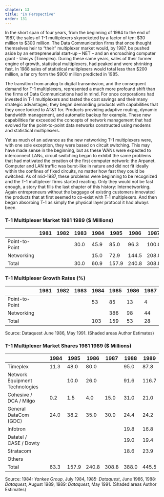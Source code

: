 ```yaml
---
chapter: 13
title: "In Perspective"
order: 131
---
```


In the short span of four years, from the beginning of 1984 to the end of 1987, the sales of T-1 multiplexers skyrocketed by a factor of ten: $30 million to $300 million. The Data Communication firms that once thought themselves heir to “their” multiplexer market would, by 1987, be pushed aside by an entrepreneurial start-up – NET – and an encroaching computer giant - Unisys (Timeplex). During these same years, sales of their former engine of growth, statistical multiplexers, had peaked and were shrinking fast. In 1988 sales of statistical multiplexers would total less than $200 million, a far cry form the $900 million predicted in 1985.

The transition from analog to digital transmission, and the consequent demand for T-1 multiplexers, represented a much more profound shift than the firms of Data Communications had in mind. For once corporations had invested in T-1 multiplexers and tasted the cost savings and their many strategic advantages; they began demanding products with capabilities that they once looked to AT&T for. Products providing adaptive routing, dynamic bandwidth management, and automatic backup for example. These new capabilities far exceeded the concepts of network management that had evolved for the point-to-point data networks constructed using modems and statistical multiplexers.

Yet as much of an advance as the new networking T-1 multiplexers were, with one sole exception, they were based on circuit switching. This may have made sense in the beginning, but as these WANs were expected to interconnect LANs, circuit switching began to exhibit the same problems that had motivated the creation of the first computer network: the Arpanet. Computer and LAN traffic was burst-like in nature and did not fit ideally within the confines of fixed circuits, no matter how fast they could be switched. As of mid-1987, these problems were beginning to be recognized and the T-1 multiplexer firms started reacting. Only they would not be fast enough, a story that fills the last chapter of this history: Internetworking. Again entrepreneurs without the baggage of existing customers innovated the products that at first seemed to co-exist with T-1 multiplexers. And then began absorbing T-1 as simply the physical layer protocol it had always been.

### T-1 Multiplexer Market 1981 1989 ($ Millions)

||1981|1982|1983|1984|1985|1986|1987|1988|1989|
|--- |--- |--- |--- |--- |--- |--- |--- |--- |--- |
|Point-to-Point|||30.0|45.9|85.0|96.3|100.0|100.8|85.0|
|Networking||||15.0|72.9|144.5|208.8|283.2|324.4|
|Total|||30.0|60.9|157.9|240.8|308.8|383.2|409.4|

### T-1 Multiplexer Growth Rates (%)

||1981|1982|1983|1984|1985|1986|1987|1988|1989|
|--- |--- |--- |--- |--- |--- |--- |--- |--- |--- |
|Point-to-Point||||53|85|13|4|0|(16)|
|Networking|||||386|98|44|36|15|
|Total||||103|159|53|28|24|7|

Source: Dataquest June 1986, May 1991. (Shaded areas Author Estimates)

### T-1 Multiplexer Market Shares 1981 1989 ($ Millions)

|||1984|1985|1986|1987|1988|1989|
|--- |--- |--- |--- |--- |--- |--- |--- |
|Timeplex||11.3|48.0|80.0||95.0|87.8|
|Network Equipment Technologies|||10.0|26.0||91.6|116.7|
|Cohesive / DCA / Milgo||0.2|1.5|4.0|15.0|31.0|21.0|
|General DataCom (GDC)||24.0|38.2|35.0|30.0|24.4|24.2|
|Infotron||||||19.8|16.8|
|Datatel / CASE  /   Dowty||||||19.0|19.4|
|Stratacom||||||18.6|23.9|
|Others||||||||
|Total||63.3|157.9|240.8|308.8|388.0|445.5|

Source: 1984: *Yankee Group*, July 1984, 1985: *Dataquest*, June 1986, 1988: *Dataquest*, August 1989, 1989: *Dataquest*, May 1991.
(Shaded areas Author Estimates)
